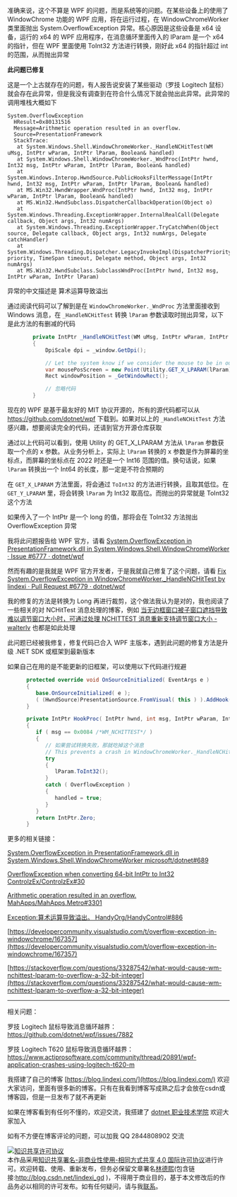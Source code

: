 
准确来说，这个不算是 WPF 的问题，而是系统等的问题。在某些设备上的使用了 WindowChrome 功能的 WPF 应用，将在运行过程，在 WindowChromeWorker 类里面抛出 System.OverflowException 异常。核心原因是这些设备是 x64 设备，运行的 x64 的 WPF 应用程序，在消息循环里面传入的 lParam 是一个 x64 的指针，但在 WPF 里面使用 ToInt32 方法进行转换，刚好此 x64 的指针超过 int 的范围，从而抛出异常

<!--more-->


<!-- CreateTime:2022/7/15 19:16:49 -->


<!-- 发布 -->

**此问题已修复**

这是一个上古就存在的问题，有人报告说安装了某些驱动（罗技 Logitech 鼠标）就会存在此异常，但是我没有调查到在符合什么情况下就会抛出此异常。此异常的调用堆栈大概如下

```
System.OverflowException
  HResult=0x80131516
  Message=Arithmetic operation resulted in an overflow.
  Source=PresentationFramework
  StackTrace:
   at System.Windows.Shell.WindowChromeWorker._HandleNCHitTest(WM uMsg, IntPtr wParam, IntPtr lParam, Boolean& handled)
   at System.Windows.Shell.WindowChromeWorker._WndProc(IntPtr hwnd, Int32 msg, IntPtr wParam, IntPtr lParam, Boolean& handled)
   at System.Windows.Interop.HwndSource.PublicHooksFilterMessage(IntPtr hwnd, Int32 msg, IntPtr wParam, IntPtr lParam, Boolean& handled)
   at MS.Win32.HwndWrapper.WndProc(IntPtr hwnd, Int32 msg, IntPtr wParam, IntPtr lParam, Boolean& handled)
   at MS.Win32.HwndSubclass.DispatcherCallbackOperation(Object o)
   at System.Windows.Threading.ExceptionWrapper.InternalRealCall(Delegate callback, Object args, Int32 numArgs)
   at System.Windows.Threading.ExceptionWrapper.TryCatchWhen(Object source, Delegate callback, Object args, Int32 numArgs, Delegate catchHandler)
   at System.Windows.Threading.Dispatcher.LegacyInvokeImpl(DispatcherPriority priority, TimeSpan timeout, Delegate method, Object args, Int32 numArgs)
   at MS.Win32.HwndSubclass.SubclassWndProc(IntPtr hwnd, Int32 msg, IntPtr wParam, IntPtr lParam)
```

异常的中文描述是 算术运算导致溢出

通过阅读代码可以了解到是在 `WindowChromeWorker._WndProc` 方法里面接收到 Windows 消息，在 `_HandleNCHitTest` 转换 `lParam` 参数读取时抛出异常，以下是此方法的有删减的代码

```csharp
        private IntPtr _HandleNCHitTest(WM uMsg, IntPtr wParam, IntPtr lParam, out bool handled)
        {
            DpiScale dpi = _window.GetDpi();

            // Let the system know if we consider the mouse to be in our effective non-client area.
            var mousePosScreen = new Point(Utility.GET_X_LPARAM(lParam), Utility.GET_Y_LPARAM(lParam));
            Rect windowPosition = _GetWindowRect();

            // 忽略代码
        }
```

现在的 WPF 是基于最友好的 MIT 协议开源的，所有的源代码都可以从 https://github.com/dotnet/wpf 下载到。如果对以上的 `_HandleNCHitTest` 方法感兴趣，想要阅读完全的代码，还请到官方开源仓库获取

通过以上代码可以看到，使用 Utility 的 GET_X_LPARAM 方法从 `lParam` 参数获取一个点的 x 参数。从业务分析上，实际上 `lParam` 转换的 x 参数是作为屏幕的坐标点，而屏幕的坐标点在 2022 时还是一个 Int16 范围的值。换句话说，如果 `lParam` 转换出一个 Int64 的长度，那一定是不符合预期的

在 `GET_X_LPARAM` 方法里面，将会通过 `ToInt32` 的方法进行转换，且取其低位。在 `GET_Y_LPARAM` 里，将会转换 `lParam` 为 Int32 取高位。而抛出的异常就是 ToInt32 这个方法

如果传入了一个 IntPtr 是一个 long 的值，那将会在 ToInt32 方法抛出 OverflowException 异常

我将此问题报告给 WPF 官方，请看 [System.OverflowException in PresentationFramework.dll in System.Windows.Shell.WindowChromeWorker · Issue #6777 · dotnet/wpf](https://github.com/dotnet/wpf/issues/6777 )

然而有趣的是我就是 WPF 官方开发者，于是我就自己修复了这个问题，请看 [Fix System.OverflowException in WindowChromeWorker._HandleNCHitTest by lindexi · Pull Request #6779 · dotnet/wpf](https://github.com/dotnet/wpf/pull/6779 )

我的修复的方法是转换为 Long 再进行裁剪，这个做法我认为是对的，我也阅读了一些相关的对 NCHitTest 消息处理的博客，例如 [当无边框窗口被子窗口遮挡导致难以调节窗口大小时，可通过处理 NCHITTEST 消息重新支持调节窗口大小 - walterlv](https://blog.walterlv.com/post/handle-nchittest-message-to-support-resize-even-if-window-is-covered-with-child-windows.html ) 也都是如此处理

此问题已经被我修复，修复代码已合入 WPF 主版本，遇到此问题的修复方法是升级 .NET SDK 或框架到最新版本

如果自己在用的是不能更新的旧框架，可以使用以下代码进行规避

```csharp
      protected override void OnSourceInitialized( EventArgs e )
      {
         base.OnSourceInitialized( e );
         ( (HwndSource)PresentationSource.FromVisual( this ) ).AddHook( HookProc );
      }

      private IntPtr HookProc( IntPtr hwnd, int msg, IntPtr wParam, IntPtr lParam, ref bool handled )
      {
         if ( msg == 0x0084 /*WM_NCHITTEST*/ )
         {
         	// 如果尝试转换失败，那就吃掉这个消息
            // This prevents a crash in WindowChromeWorker._HandleNCHitTest
            try
            {
               lParam.ToInt32();
            }
            catch ( OverflowException )
            {
               handled = true;
            }
         }
         return IntPtr.Zero;
      }
```

更多的相关链接：

[System.OverflowException in PresentationFramework.dll in System.Windows.Shell.WindowChromeWorker microsoft/dotnet#689](https://github.com/microsoft/dotnet/issues/689)

[OverflowException when converting 64-bit IntPtr to Int32 ControlzEx/ControlzEx#30](https://github.com/ControlzEx/ControlzEx/issues/30)

[Arithmetic operation resulted in an overflow. MahApps/MahApps.Metro#3301](https://github.com/MahApps/MahApps.Metro/issues/3301)

[Exception:算术运算导致溢出。 HandyOrg/HandyControl#886](https://github.com/HandyOrg/HandyControl/issues/886)

[https://developercommunity.visualstudio.com/t/overflow-exception-in-windowchrome/167357](https://developercommunity.visualstudio.com/t/overflow-exception-in-windowchrome/167357)

[https://stackoverflow.com/questions/33287542/what-would-cause-wm-nchittest-lparam-to-overflow-a-32-bit-integer](https://stackoverflow.com/questions/33287542/what-would-cause-wm-nchittest-lparam-to-overflow-a-32-bit-integer)

---

相关问题：

罗技 Logitech 鼠标导致消息循环越界： <https://github.com/dotnet/wpf/issues/7882>

罗技 Logitech T620 鼠标导致消息循环越界：<https://www.actiprosoftware.com/community/thread/20891/wpf-application-crashes-using-logitech-t620-m>


我搭建了自己的博客 [https://blog.lindexi.com/](https://blog.lindexi.com/) 欢迎大家访问，里面有很多新的博客。只有在我看到博客写成熟之后才会放在csdn或博客园，但是一旦发布了就不再更新

如果在博客看到有任何不懂的，欢迎交流，我搭建了 [dotnet 职业技术学院](https://t.me/dotnet_campus) 欢迎大家加入

如有不方便在博客评论的问题，可以加我 QQ 2844808902 交流

<a rel="license" href="http://creativecommons.org/licenses/by-nc-sa/4.0/"><img alt="知识共享许可协议" style="border-width:0" src="https://licensebuttons.net/l/by-nc-sa/4.0/88x31.png" /></a><br />本作品采用<a rel="license" href="http://creativecommons.org/licenses/by-nc-sa/4.0/">知识共享署名-非商业性使用-相同方式共享 4.0 国际许可协议</a>进行许可。欢迎转载、使用、重新发布，但务必保留文章署名[林德熙](http://blog.csdn.net/lindexi_gd)(包含链接:http://blog.csdn.net/lindexi_gd )，不得用于商业目的，基于本文修改后的作品务必以相同的许可发布。如有任何疑问，请与我[联系](mailto:lindexi_gd@163.com)。